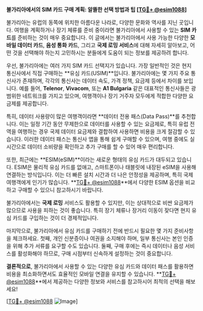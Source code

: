 **불가리아에서의 SIM 카드 구매 계획: 알뜰한 선택 방법과 팁 [[TG💪+ @esim1088](https://t.me/s/esim1088)]**

불가리아는 유럽의 동쪽에 위치한 아름다운 나라로, 다양한 문화와 역사를 지닌 곳입니다. 여행을 계획하거나 장기 체류를 준비 중이라면 불가리아에서 사용할 수 있는 **SIM 카드**를 준비하는 것이 매우 중요합니다. 이 글에서는 불가리아에서 사용 가능한 다양한 **모바일 데이터 카드**, **음성 통화 카드**, 그리고 **국제 로밍 서비스**에 대해 자세히 알아보고, 어떤 것을 선택해야 하는지 고민하시는 분들에게 도움이 되는 정보를 제공하려 합니다.

우선, 불가리아에는 여러 가지 SIM 카드 선택지가 있습니다. 가장 일반적인 것은 현지 통신사에서 직접 구매하는 **유심 카드(USIM)**입니다. 불가리아에는 몇 가지 주요 통신사가 존재하며, 각각의 통신사는 데이터 속도, 가격 정책, 요금제 등에서 차이를 보입니다. 예를 들어, **Telenor**, **Vivacom**, 또는 **A1 Bulgaria** 같은 대표적인 통신사들은 광범위한 네트워크를 가지고 있으며, 여행객이나 장기 거주자 모두에게 적합한 다양한 요금제를 제공합니다. 

특히, 데이터 사용량이 많은 여행객이라면 **데이터 전용 패스(Data Pass)**를 추천합니다. 이는 일정 기간 동안 무제한으로 데이터를 사용할 수 있는 요금제로, 특히 유럽 전역을 여행하는 경우 국제 데이터 요금제와 결합하여 사용하면 비용을 크게 절감할 수 있습니다. 이러한 데이터 패스는 통신사 앱을 통해 쉽게 구매할 수 있으며, 여행 중에도 실시간으로 데이터 소비량을 확인하고 추가 구매를 할 수 있어 매우 편리합니다.

또한, 최근에는 **ESIM(eSIM)**이라는 새로운 형태의 유심 카드가 대두되고 있습니다. ESIM은 물리적 유심 카드를 없애고, 스마트폰이나 태블릿에 내장된 eSIM을 사용해 연결하는 방식입니다. 이는 더 빠른 설치 시간과 더 나은 안정성을 제공하며, 특히 국제 여행객에게 인기가 많습니다. **[TG💪+ @esim1088](https://t.me/s/esim1088)**에서 다양한 ESIM 옵션을 비교하고 구매할 수 있으니 참고하시기 바랍니다.

불가리아에서는 **국제 로밍** 서비스도 활용할 수 있지만, 이는 상대적으로 비싼 요금제가 많으므로 사용을 피하는 것이 좋습니다. 특히 장기 체류나 장거리 이동이 잦다면 현지 유심 카드를 구입하는 것이 더 경제적입니다.

마지막으로, 불가리아에서 유심 카드를 구매하기 전에 반드시 필요한 몇 가지 준비사항을 체크하세요. 첫째, 개인 신분증이나 여권을 소지해야 하며, 일부 통신사는 본인 인증을 위해 추가 서류를 요구할 수도 있습니다. 둘째, 구매 후에는 즉시 데이터나 음성 서비스를 활성화해야 하므로, 구매 시점부터 신속하게 설정하는 것이 중요합니다.

**결론적으로**, 불가리아에서 사용할 수 있는 다양한 유심 카드와 데이터 패스를 활용하면 비용을 최소화하면서도 효율적인 모바일 연결을 유지할 수 있습니다. **[TG💪+ @esim1088](https://t.me/s/esim1088)**에서 제공하는 다양한 정보와 서비스를 참고하시어 최적의 선택을 해보세요! 

[[TG💪+ @esim1088](https://t.me/s/esim1088) ![Image](https://i.postimg.cc/Y0z9fWf4/image.png)]